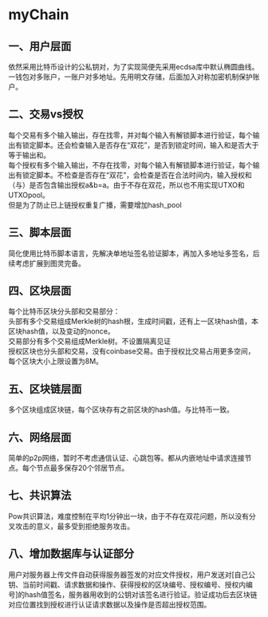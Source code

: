 # myChain

## 一、用户层面  
依然采用比特币设计的公私钥对，为了实现简便先采用ecdsa库中默认椭圆曲线。  
一钱包对多账户，一账户对多地址。先用明文存储，后面加入对称加密机制保护账户。  

## 二、交易vs授权  
每个交易有多个输入输出，存在找零，并对每个输入有解锁脚本进行验证，每个输出有锁定脚本。还会检查输入是否存在“双花”，是否到锁定时间，输入和是否大于等于输出和。  
每个授权有多个输入输出，不存在找零，对每个输入有解锁脚本进行验证，每个输出有锁定脚本。不检查是否存在“双花”，会检查是否在合法时间内，输入授权和（与）是否包含输出授权a&b=a。由于不存在双花，所以也不用实现UTXO和UTXOpool。  
但是为了防止已上链授权重复广播，需要增加hash_pool  

## 三、脚本层面  
简化使用比特币脚本语言，先解决单地址签名验证脚本，再加入多地址多签名，后续考虑扩展到图灵完备。

## 四、区块层面   
每个比特币区块分头部和交易部分：   
头部有多个交易组成Merkle树的hash根，生成时间戳，还有上一区块hash值，本区块hash值，以及变动的nonce。  
交易部分有多个交易组成Merkle树。不设置隔离见证  
授权区块也分头部和交易，没有coinbase交易。由于授权比交易占用更多空间，每个区块大小上限设置为8M。  

## 五、区块链层面  
多个区块组成区块链，每个区块存有之前区块的hash值。与比特币一致。  

## 六、网络层面  
简单的p2p网络，暂时不考虑通信认证、心跳包等。都从内嵌地址中请求连接节点。每个节点最多保存20个邻居节点。  

## 七、共识算法  
Pow共识算法，难度控制在平均1分钟出一块，由于不存在双花问题，所以没有分叉攻击的意义，最多受到拒绝服务攻击。

## 八、增加数据库与认证部分  
用户对服务器上传文件自动获得服务器签发的对应文件授权，用户发送对\[自己公钥、当前时间戳、请求数据和操作、获得授权的区块编号、授权编号、授权内编号]的hash值签名，服务器用收到的公钥对该签名进行验证。验证成功后去区块链对应位置找到授权进行认证请求数据以及操作是否超出授权范围。
